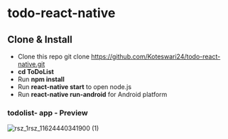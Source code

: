 # todo-react-native

## Clone & Install

 * Clone this repo git clone https://github.com/Koteswari24/todo-react-native.git
 * **cd ToDoList**
 * Run **npm install**
 * Run **react-native start** to open node.js
 * Run **react-native run-android** for Android platform
            

### todolist- app - Preview

![rsz_1rsz_11624440341900 (1)](https://user-images.githubusercontent.com/86313518/123082605-d44eea80-d43c-11eb-83e7-57a25a0d6ae8.jpg)
